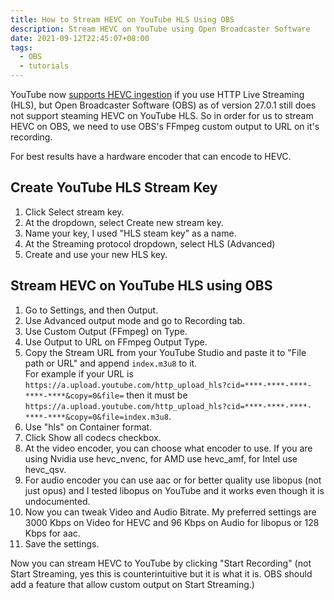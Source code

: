 ```yaml
---
title: How to Stream HEVC on YouTube HLS Using OBS
description: Stream HEVC on YouTube using Open Broadcaster Software
date: 2021-09-12T22:45:07+08:00
tags:
  - OBS
  - tutorials
---
```

YouTube now [supports HEVC ingestion](https://developers.google.com/youtube/v3/live/guides/ingestion-protocol-comparison) if you use HTTP Live Streaming (HLS), but Open Broadcaster Software (OBS) as of version 27.0.1 still does not support steaming HEVC on YouTube HLS. So in order for us to stream HEVC on OBS, we need to use OBS's FFmpeg custom output to URL on it's recording.

For best results have a hardware encoder that can encode to HEVC.

## Create YouTube HLS Stream Key
1. Click Select stream key.
2. At the dropdown, select Create new stream key.
3. Name your key, I used "HLS steam key" as a name.
4. At the Streaming protocol dropdown, select HLS (Advanced)
5. Create and use your new HLS key.

## Stream HEVC on YouTube HLS using OBS
1. Go to Settings, and then Output.
2. Use Advanced output mode and go to Recording tab.
3. Use Custom Output (FFmpeg) on Type.
4. Use Output to URL on FFmpeg Output Type.
5. Copy the Stream URL from your YouTube Studio and paste it to "File path or URL" and append `index.m3u8` to it.\
For example if your URL is `https://a.upload.youtube.com/http_upload_hls?cid=****-****-****-****-****&copy=0&file=` then it must be `https://a.upload.youtube.com/http_upload_hls?cid=****-****-****-****-****&copy=0&file=index.m3u8`.
6. Use "hls" on Container format.
7. Click Show all codecs checkbox.
8. At the video encoder, you can choose what encoder to use. If you are using Nvidia use hevc_nvenc, for AMD use hevc_amf, for Intel use hevc_qsv.
9. For audio encoder you can use aac or for better quality use libopus (not just opus) and I tested libopus on YouTube and it works even though it is undocumented.
10. Now you can tweak Video and Audio Bitrate. My preferred settings are 3000 Kbps on Video for HEVC and 96 Kbps on Audio for libopus or 128 Kbps for aac.
11. Save the settings.

Now you can stream HEVC to YouTube by clicking "Start Recording" (not Start Streaming, yes this is counterintuitive but it is what it is. OBS should add a feature that allow custom output on Start Streaming.)